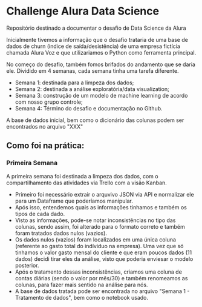 # Challenge Alura Data Science
Repositório destinado a documentar o desafio de Data Science da Alura

Inicialmente tivemos a informação que o desafio trataria de uma base de dados de churn (indice de saída/desistência) de uma empresa fictícia chamada Alura Voz e que utilizariamos o Python como ferramenta principal.

No começo do desafio, também fomos brifados do andamento que se daria ele. Dividido em 4 semanas, cada semana tinha uma tarefa diferente.

- Semana 1: destinada para a limpeza dos dados;
- Semana 2: destinada a análise exploratória/data visualization;
- Semana 3: construção de um modelo de machine learning de acordo com nosso grupo controle;
- Semana 4: Término do desafio e documentação no Github.

A base de dados inicial, bem como o dicionário das colunas podem ser encontrados no arquivo "XXX"

##

## Como foi na prática:
### Primeira Semana
A primeira semana foi destinada a limpeza dos dados, com o compartilhamento das atividades via Trello com a visão Kanban. 
- Primeiro foi necessário extrair o arquvivo JSON via API e normalizar ele para um Dataframe que poderíamos manipular.
- Após isso, entendemos quais as informações tinhamos e também os tipos de cada dado.
- Visto as informações, pode-se notar inconsistências no tipo das colunas, sendo assim, foi alterado para o formato correto e também foram tratados dados nulos (vazios).
- Os dados nulos (vazios) foram localizados em uma única coluna (referente ao gasto total do indíviduo na empresa). Uma vez que só tinhamos o valor gasto mensal do cliente e que eram poucos dados (11 dados) decidi tirar eles da análise, visto que poderia enviesar o modelo posterior.
- Após o tratamento dessas inconsistências, criamos uma coluna de contas diárias (sendo o valor por mês/30) e também renomeamos as colunas, para fazer mais sentido na análise para nós.
- A base de dados tratada pode ser encontrada no arquivo "Semana 1 - Tratamento de dados", bem como o notebook usado.
